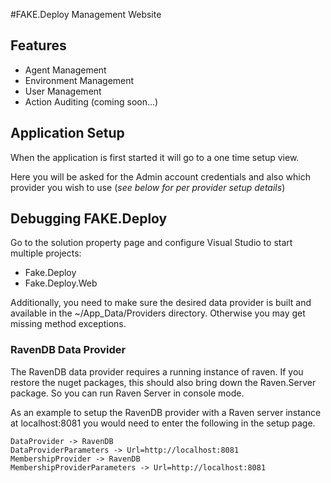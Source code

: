 #FAKE.Deploy Management Website

## Features ##

  * Agent Management	
  * Environment Management
  * User Management
  * Action Auditing (coming soon...)

## Application Setup

When the application is first started it will go to a one time setup view. 

Here you will be asked for the Admin account credentials and also which provider you wish to use (_see below for per provider setup details_)



  
## Debugging FAKE.Deploy ##

Go to the solution property page and configure Visual Studio to start multiple projects:

  * Fake.Deploy
  * Fake.Deploy.Web

Additionally, you need to make sure the desired data provider is built and available in the ~/App_Data/Providers directory. Otherwise you may get missing method exceptions. 

### RavenDB Data Provider

The RavenDB data provider requires a running instance of raven. If you restore the nuget packages, this should also bring down
the Raven.Server package. So you can run Raven Server in console mode.  

As an example to setup the RavenDB provider with a Raven server instance at localhost:8081 you would need to enter the following in the setup page.

	DataProvider -> RavenDB
	DataProviderParameters -> Url=http://localhost:8081
	MembershipProvider -> RavenDB
	MembershipProviderParameters -> Url=http://localhost:8081
